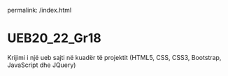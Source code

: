 permalink: /index.html

# UEB20_22_Gr18
Krijimi i një ueb sajti në kuadër të projektit (HTML5, CSS, CSS3, Bootstrap, JavaScript dhe JQuery)
